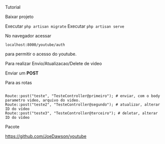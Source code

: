 Tutorial

Baixar projeto

Executar `php artisan migrate`
Executar `php artisan serve`

No navegador acessar

`localhost:8000/youtube/auth`

para permitir o acesso do youtube.

Para realizar Envio/Atualizacao/Delete de video

Enviar um **POST**

Para as rotas

```

Route::post("teste", "TesteController@primeiro"); # enviar, com o body parametro video, arquivo do video.
Route::post("teste2", "TesteController@segundo"); # atualizar, alterar ID do vídeo
Route::post("teste3", "TesteController@terceiro"); # deletar, alterar ID do vídeo

```

Pacote

https://github.com/JoeDawson/youtube

